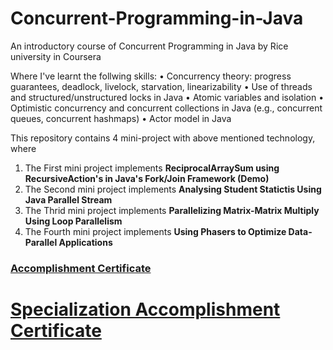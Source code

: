 # Concurrent-Programming-in-Java
An introductory course of  Concurrent Programming in Java by Rice university in Coursera 
 
Where I've learnt the follwing skills:
•	Concurrency theory: progress guarantees, deadlock, livelock, starvation, linearizability
•	Use of threads and structured/unstructured locks in Java
•	Atomic variables and isolation
•	Optimistic concurrency and concurrent collections in Java (e.g., concurrent queues, concurrent  hashmaps)
•	Actor model in Java

This repository contains 4 mini-project with above mentioned technology, where
1. The First mini project implements __ReciprocalArraySum using RecursiveAction's in Java's Fork/Join Framework (Demo)__
2. The Second mini project implements __Analysing Student Statictis Using Java Parallel Stream__
3. The Thrid mini project implements  __Parallelizing Matrix-Matrix Multiply Using Loop Parallelism__
4. The Fourth mini project implements __Using Phasers to Optimize Data-Parallel Applications__



### [Accomplishment Certificate](https://github.com/mmncoder/Coursera-Certificates/blob/master/3.2.%20Concurrent%20Programming%20in%20Java.pdf)
# [Specialization Accomplishment Certificate](https://github.com/mmncoder/Coursera-Certificates/blob/master/3.4.%20Parallel%2C%20Concurrent%2C%20and%20Distributed%20Specialization.pdf)
